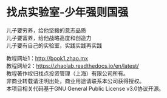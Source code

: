 # 找点实验室-少年强则国强
儿子要穷养，给他坚毅的意志品质  
儿子要富养，给他战略高度和创造力  
儿子要有自己的实验室，实践实践再实践  
  
教程网址1：http://book1.zhao.mx  
教程网址2：https://zhaolab.readthedocs.io/en/latest/  
教程著作权归找点投资管理（上海）有限公司所有。  
非商业转载请注明出处，商业用途请联系本公司获得授权。  
本项目相关代码基于GNU General Public License v3.0协议开源。